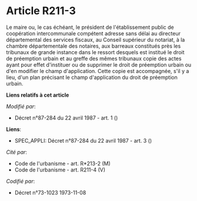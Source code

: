 # Article R211-3

Le maire ou, le cas échéant, le président de l'établissement public de coopération intercommunale compétent adresse sans
délai au directeur départemental des services fiscaux, au Conseil supérieur du notariat, à la chambre départementale des
notaires, aux barreaux constitués près les tribunaux de grande instance dans le ressort desquels est institué le droit de
préemption urbain et au greffe des mêmes tribunaux copie des actes ayant pour effet d'instituer ou de supprimer le droit de
préemption urbain ou d'en modifier le champ d'application. Cette copie est accompagnée, s'il y a lieu, d'un plan précisant le
champ d'application du droit de préemption urbain.

**Liens relatifs à cet article**

_Modifié par_:

  - Décret n°87-284 du 22 avril 1987 - art. 1 ()

**Liens**:

  - SPEC_APPLI: Décret n°87-284 du 22 avril 1987 - art. 3 ()

_Cité par_:

  - Code de l'urbanisme - art. R*213-2 (M)
  - Code de l'urbanisme - art. R211-4 (V)

_Codifié par_:

  - Décret n°73-1023 1973-11-08
